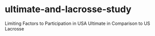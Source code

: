 # ultimate-and-lacrosse-study
Limiting Factors to Participation in USA Ultimate in Comparison to US Lacrosse
